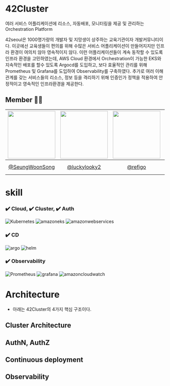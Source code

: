 # 42Cluster 
여러 서비스 어플리케이션에 리소스, 자동배포, 모니터링을 제공 및 관리하는 Orchestration Platform

42seoul은 1000명가량의 개발자 및 지망생이 상주하는 교육기관이자 개발커뮤니티이다. 이곳에선 교육생들이 편의를 위해 수많은 서비스 어플리케이션이 만들어지지만 인프라 환경이 여의치 않아 영속적이지 않다.
이런 어플리케이션들이 계속 동작할 수 있도록 인프라 환경을 고민하였는데, AWS Cloud 환경에서 Orchestration이 가능한 EKS와 지속적인 배포를 할수 있도록 Argocd를 도입하고, 
보다 효율적인 관리를 위해 Prometheus 및 Grafana를 도입하여 Observability를 구축하였다. 추가로 여러 이해관계를 갖는 서비스들의 리소스, 정보 등을 격리하기 위해 인증인가 정책을 적용하여 안정적이고 영속적인 인프라환경을 제공한다.


## Member 🧑‍💻
|<img src="https://avatars.githubusercontent.com/u/38645951?v=4" width="150" height="150"/>|<img src="https://avatars.githubusercontent.com/u/85822311?v=4" width="150" height="150"/>|<img src="https://avatars.githubusercontent.com/u/64242999?v=4" width="150" height="150"/>|<img src="https://avatars.githubusercontent.com/u/54902347?v=4" width="150" height="150"/>|<img src="https://avatars.githubusercontent.com/u/47941251?v=4" width="150" height="150"/>|
|:-:|:-:|:-:|:-:|:-:|
|[@SeungWoonSong](https://github.com/SeungWoonSong)|[@luckylooky2](https://github.com/luckylooky2)|[@refigo](https://github.com/refigo)|[@Han-Joon-Hyeok](https://github.com/Han-Joon-Hyeok)|[@seongtaekkim](https://github.com/seongtaekkim)|


# skill
### ✔️ Cloud, ✔️ Cluster, ✔️ Auth
![Kubernetes](https://img.shields.io/badge/kubernetes-%23326ce5.svg?style=for-the-badge&logo=kubernetes&logoColor=white)
![amazoneks](https://img.shields.io/badge/EKS-FF9900?style=for-the-badge&logo=amazoneks&logoColor=white)
![amazonwebservices](https://img.shields.io/badge/AWS-232F3E?style=for-the-badge&logo=amazonwebservices&logoColor=white)

### ✔️ CD
![argo](https://img.shields.io/badge/ARGOCD-EF7B4D?style=for-the-badge&logo=argo&logoColor=white)
![helm](https://img.shields.io/badge/helm-0F1689?style=for-the-badge&logo=helm&logoColor=white)

### ✔️ Observability
![Prometheus](https://img.shields.io/badge/Prometheus-E6522C?style=for-the-badge&logo=Prometheus&logoColor=white)
![grafana](https://img.shields.io/badge/grafana-F46800?style=for-the-badge&logo=grafana&logoColor=white)
![amazoncloudwatch](https://img.shields.io/badge/CLOWDWATCH-FF4F8B?style=for-the-badge&logo=amazoncloudwatch&logoColor=white)


# Architecture
- 아래는 42Cluster의 4가지 핵심 구조이다.

## Cluster Architecture


## AuthN, AuthZ


## Continuous deployment


## Observability
